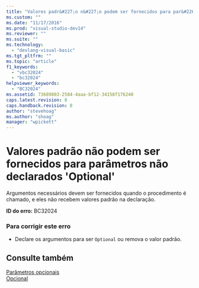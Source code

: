 ```yaml
---
title: "Valores padr&#227;o n&#227;o podem ser fornecidos para par&#226;metros n&#227;o declarados &#39;Optional&#39; | Microsoft Docs"
ms.custom: ""
ms.date: "11/17/2016"
ms.prod: "visual-studio-dev14"
ms.reviewer: ""
ms.suite: ""
ms.technology: 
  - "devlang-visual-basic"
ms.tgt_pltfrm: ""
ms.topic: "article"
f1_keywords: 
  - "vbc32024"
  - "bc32024"
helpviewer_keywords: 
  - "BC32024"
ms.assetid: 73689803-2584-4aaa-bf12-34158f176240
caps.latest.revision: 8
caps.handback.revision: 8
author: "stevehoag"
ms.author: "shoag"
manager: "wpickett"
---
```

# Valores padr&#227;o n&#227;o podem ser fornecidos para par&#226;metros n&#227;o declarados &#39;Optional&#39;
Argumentos necessários devem ser fornecidos quando o procedimento é chamado, e eles não recebem valores padrão na declaração.  
  
 **ID do erro:** BC32024  
  
### Para corrigir este erro  
  
-   Declare os argumentos para ser `Optional` ou remova o valor padrão.  
  
## Consulte também  
 [Parâmetros opcionais](../../visual-basic/programming-guide/language-features/procedures/optional-parameters.md)   
 [Opcional](../../visual-basic/language-reference/modifiers/optional.md)